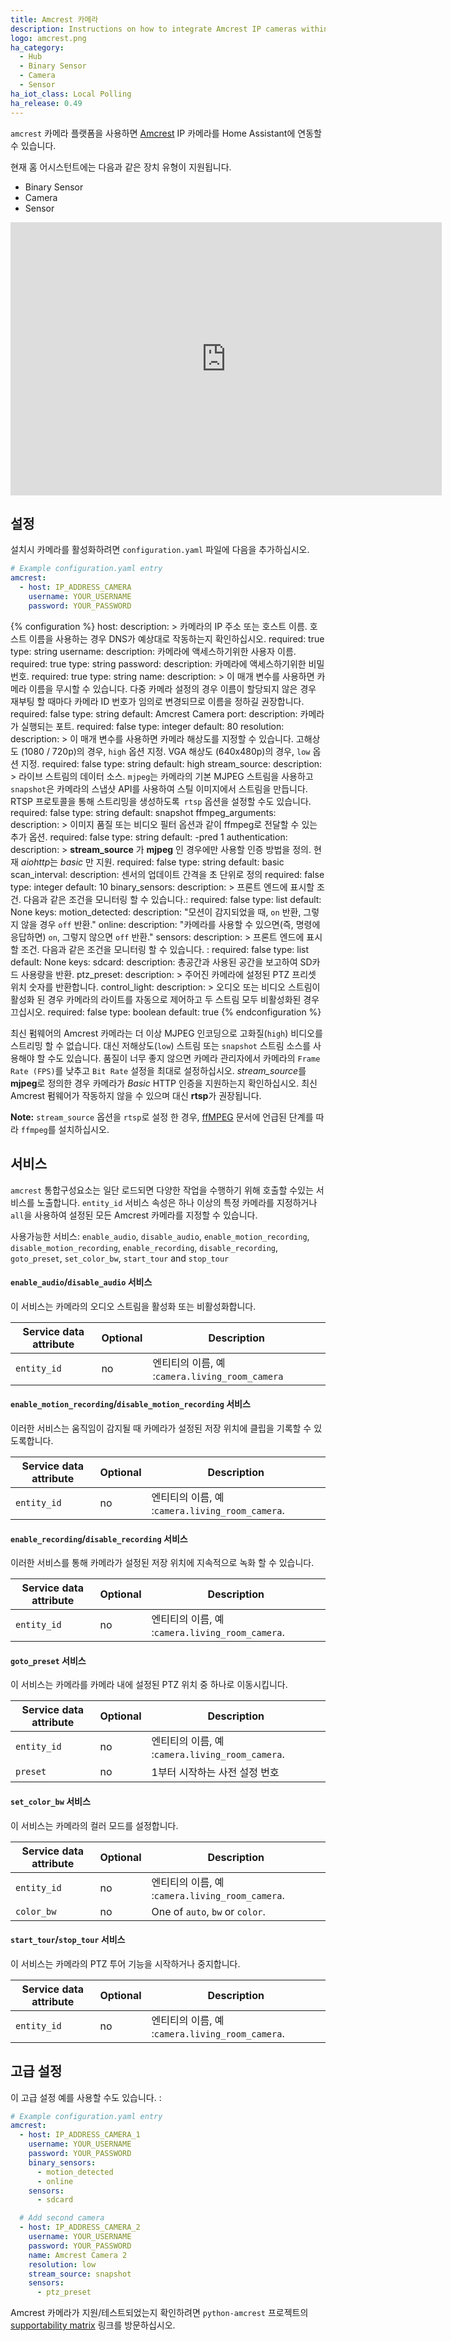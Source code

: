 ```yaml
---
title: Amcrest 카메라
description: Instructions on how to integrate Amcrest IP cameras within Home Assistant.
logo: amcrest.png
ha_category:
  - Hub
  - Binary Sensor
  - Camera
  - Sensor
ha_iot_class: Local Polling
ha_release: 0.49
---
```


`amcrest` 카메라 플랫폼을 사용하면 [Amcrest](https://amcrest.com/) IP 카메라를 Home Assistant에 연동할 수 있습니다.

현재 홈 어시스턴트에는 다음과 같은 장치 유형이 지원됩니다.

- Binary Sensor
- Camera
- Sensor

<iframe width="690" height="437" src="https://www.youtube.com/embed/DHH0S2j6uBU" frameborder="0" allow="accelerometer; autoplay; encrypted-media; gyroscope; picture-in-picture" allowfullscreen></iframe>

## 설정

설치시 카메라를 활성화하려면 `configuration.yaml` 파일에 다음을 추가하십시오.

```yaml
# Example configuration.yaml entry
amcrest:
  - host: IP_ADDRESS_CAMERA
    username: YOUR_USERNAME
    password: YOUR_PASSWORD

```

{% configuration %}
host:
  description: >
    카메라의 IP 주소 또는 호스트 이름. 호스트 이름을 사용하는 경우 DNS가 예상대로 작동하는지 확인하십시오.
  required: true
  type: string
username:
  description: 카메라에 액세스하기위한 사용자 이름.
  required: true
  type: string
password:
  description: 카메라에 액세스하기위한 비밀번호.
  required: true
  type: string
name:
  description: >
    이 매개 변수를 사용하면 카메라 이름을 무시할 수 있습니다. 다중 카메라 설정의 경우 이름이 할당되지 않은 경우 재부팅 할 때마다 카메라 ID 번호가 임의로 변경되므로 이름을 정하길 권장합니다.
  required: false
  type: string
  default: Amcrest Camera
port:
  description: 카메라가 실행되는 포트.
  required: false
  type: integer
  default: 80
resolution:
  description: >
    이 매개 변수를 사용하면 카메라 해상도를 지정할 수 있습니다.
    고해상도 (1080 / 720p)의 경우, `high` 옵션 지정.
    VGA 해상도 (640x480p)의 경우, `low` 옵션 지정.
  required: false
  type: string
  default: high
stream_source:
  description: >
    라이브 스트림의 데이터 소스. `mjpeg`는 카메라의 기본 MJPEG 스트림을 사용하고 `snapshot`은 카메라의 스냅샷 API를 사용하여 스틸 이미지에서 스트림을 만듭니다. RTSP 프로토콜을 통해 스트리밍을 생성하도록` rtsp` 옵션을 설정할 수도 있습니다.
  required: false
  type: string
  default: snapshot
ffmpeg_arguments:
  description: >
    이미지 품질 또는 비디오 필터 옵션과 같이 ffmpeg로 전달할 수 있는 추가 옵션.
  required: false
  type: string
  default: -pred 1
authentication:
  description: >
    **stream_source** 가 **mjpeg** 인 경우에만 사용할 인증 방법을 정의. 현재 *aiohttp*는 *basic* 만 지원.
  required: false
  type: string
  default: basic
scan_interval:
  description: 센서의 업데이트 간격을 초 단위로 정의
  required: false
  type: integer
  default: 10
binary_sensors:
  description: >
    프론트 엔드에 표시할 조건.
    다음과 같은 조건을 모니터링 할 수 있습니다.:
  required: false
  type: list
  default: None
  keys:
    motion_detected:
      description: "모션이 감지되었을 때, `on` 반환, 그렇지 않을 경우 `off` 반환."
    online:
      description: "카메라를 사용할 수 있으면(즉, 명령에 응답하면) `on`, 그렇지 않으면 `off` 반환."
sensors:
  description: >
    프론트 엔드에 표시 할 조건.
    다음과 같은 조건을 모니터링 할 수 있습니다. : 
  required: false
  type: list
  default: None
  keys:
    sdcard:
      description: 총공간과 사용된 공간을 보고하여 SD카드 사용량을 반환.
    ptz_preset:
      description: >
        주어진 카메라에 설정된 PTZ 프리셋 위치 숫자를 반환합니다.
control_light:
  description: >
     오디오 또는 비디오 스트림이 활성화 된 경우 카메라의 라이트를 자동으로 제어하고 두 스트림 모두 비활성화된 경우 끄십시오.
  required: false
  type: boolean
  default: true
{% endconfiguration %}

최신 펌웨어의 Amcrest 카메라는 더 이상 MJPEG 인코딩으로 고화질(`high`) 비디오를 스트리밍 할 수 없습니다. 대신 저해상도(`low`) 스트림 또는 `snapshot` 스트림 소스를 사용해야 할 수도 있습니다. 품질이 너무 좋지 않으면 카메라 관리자에서 카메라의 `Frame Rate (FPS)`를 낮추고 `Bit Rate` 설정을 최대로 설정하십시오. *stream_source*를 **mjpeg**로 정의한 경우 카메라가 *Basic* HTTP 인증을 지원하는지 확인하십시오. 최신 Amcrest 펌웨어가 작동하지 않을 수 있으며 대신 **rtsp**가 권장됩니다.

**Note:** `stream_source` 옵션을 `rtsp`로 설정 한 경우, [ffMPEG](/integrations/ffmpeg/) 문서에 언급된 단계를 따라 `ffmpeg`를 설치하십시오.

## 서비스

`amcrest` 통합구성요소는 일단 로드되면 다양한 작업을 수행하기 위해 호출할 수있는 서비스를 노출합니다. `entity_id` 서비스 속성은 하나 이상의 특정 카메라를 지정하거나 `all`을 사용하여 설정된 모든 Amcrest 카메라를 지정할 수 있습니다.

사용가능한 서비스:
`enable_audio`, `disable_audio`,
`enable_motion_recording`, `disable_motion_recording`,
`enable_recording`, `disable_recording`,
`goto_preset`, `set_color_bw`,
`start_tour` and `stop_tour`

#### `enable_audio`/`disable_audio` 서비스

이 서비스는 카메라의 오디오 스트림을 활성화 또는 비활성화합니다.

Service data attribute | Optional | Description
-|-|-
`entity_id` | no | 엔티티의 이름, 예 :`camera.living_room_camera`

#### `enable_motion_recording`/`disable_motion_recording` 서비스

이러한 서비스는 움직임이 감지될 때 카메라가 설정된 저장 위치에 클립을 기록할 수 있도록합니다.

Service data attribute | Optional | Description
-|-|-
`entity_id` | no | 엔티티의 이름, 예 :`camera.living_room_camera`.

#### `enable_recording`/`disable_recording` 서비스

이러한 서비스를 통해 카메라가 설정된 저장 위치에 지속적으로 녹화 할 수 있습니다.

Service data attribute | Optional | Description
-|-|-
`entity_id` | no | 엔티티의 이름, 예 :`camera.living_room_camera`.

#### `goto_preset` 서비스

이 서비스는 카메라를 카메라 내에 설정된 PTZ 위치 중 하나로 이동시킵니다.

Service data attribute | Optional | Description
-|-|-
`entity_id` | no | 엔티티의 이름, 예 :`camera.living_room_camera`.
`preset` | no | 1부터 시작하는 사전 설정 번호

#### `set_color_bw` 서비스

이 서비스는 카메라의 컬러 모드를 설정합니다.

Service data attribute | Optional | Description
-|-|-
`entity_id` | no | 엔티티의 이름, 예 :`camera.living_room_camera`.
`color_bw` | no | One of `auto`, `bw` or `color`.

#### `start_tour`/`stop_tour` 서비스

이 서비스는 카메라의 PTZ 투어 기능을 시작하거나 중지합니다.

Service data attribute | Optional | Description
-|-|-
`entity_id` | no | 엔티티의 이름, 예 :`camera.living_room_camera`.

## 고급 설정

이 고급 설정 예를 사용할 수도 있습니다. : 

```yaml
# Example configuration.yaml entry
amcrest:
  - host: IP_ADDRESS_CAMERA_1
    username: YOUR_USERNAME
    password: YOUR_PASSWORD
    binary_sensors:
      - motion_detected
      - online
    sensors:
      - sdcard

  # Add second camera
  - host: IP_ADDRESS_CAMERA_2
    username: YOUR_USERNAME
    password: YOUR_PASSWORD
    name: Amcrest Camera 2
    resolution: low
    stream_source: snapshot
    sensors:
      - ptz_preset
```

Amcrest 카메라가 지원/테스트되었는지 확인하려면 `python-amcrest` 프로젝트의 [supportability matrix](https://github.com/tchellomello/python-amcrest#supportability-matrix) 링크를 방문하십시오.